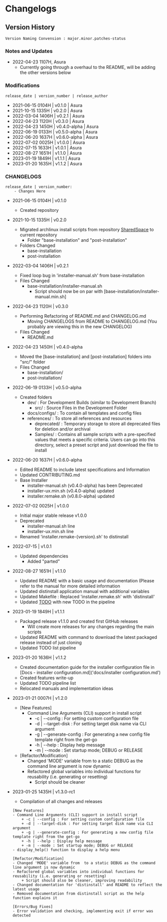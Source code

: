 # Changelogs

## Version History
```
Version Naming Convension : major.minor.patches-status
```

### Notes and Updates

- 2022-04-23 1107H, Asura
	- Currently going through a overhaul to the README, will be adding the other versions below

### Modifications

```
release_date | version_number | release_author
```
+ 2021-06-15 0104H | v0.1.0 | Asura
+ 2021-10-15 1335H | v0.2.0 | Asura
+ 2022-03-04 1406H | v0.2.1 | Asura
+ 2022-04-23 1120H | v0.3.0 | Asura
+ 2022-04-23 1450H | v0.4.0-alpha | Asura
+ 2022-06-19 0133H | v0.5.0-alpha | Asura
+ 2022-06-20 1637H | v0.6.0-alpha | Asura
+ 2022-07-02 0025H | v1.0.0 | Asura 
+ 2022-07-15 1633H | v1.0.1 | Asura
+ 2022-08-27 1651H | v1.1.0 | Asura
+ 2023-01-19 1849H | v1.1.1 | Asura
+ 2023-01-20 1635H | v1.1.2 | Asura

### CHANGELOGS
```
release_date | version_number:
	- Changes Here
```
- 2021-06-15 0104H | v0.1.0
	- Created repository

- 2021-10-15 1335H | v0.2.0
	- Migrated archlinux install scripts from repository [SharedSpace](https://github.com/Thanatisia/SharedSpace) to current repository
		+ Folder "base-installation" and "post-installation" 
	- Folders Changed
		+ base-installation
		+ post-installation

- 2022-03-04 1406H | v0.2.1
	+ Fixed loop bug in 'installer-manual.sh' from base-installation
	- Files Changed
		- base-installation/installer-manual.sh
			+ Script should now be on par with [base-installation/installer-manual.min.sh]

- 2022-04-23 1120H | v0.3.0
	- Performing Refactoring of README.md and CHANGELOG.md
		+ Moving CHANGELOGS from README to CHANGELOG.md (You probably are viewing this in the new CHANGELOG)
	- Files Changed
		+ README.md

- 2022-04-23 1450H | v0.4.0-alpha
	+ Moved the [base-installation] and [post-installation] folders into "src/" folder
	- Files Changed
		+ base-installation/
		+ post-installation/

- 2022-06-19 0133H | v0.5.0-alpha
    - Created folders
        - dev/ : For Development Builds (similar to Development Branch)
            + src/ : Source Files in the Development Folder
        + docs/configs/ : To contain all templates and config files
        - references/ : To store all references and resources 
            + deprecated/ : Temporary storage to store all deprecated files for deletion and/or archival
            + Samples/ : Contains all sample scripts with a pre-specified values that meets a specific criteria. Users can go into this directory, select a preset script and just download the file to install

- 2022-06-20 1637H | v0.6.0-alpha
    + Edited README to include latest specifications and Information
    + Updated CONTRIBUTING.md
    - Base Installer
        + installer-manual.sh (v0.4.0-alpha) has been Deprecated
        + installer-ux.min.sh (v0.4.0-alpha) updated
        + installer.remake.sh (v0.8.0-alpha) updated

- 2022-07-02 0025H | v1.0.0
    - Initial major stable release v1.0.0
    - Deprecated
        + installer-manual.sh line
        + installer-ux.min.sh line
    + Renamed 'installer.remake-{version}.sh' to distinstall
    
- 2022-07-15 | v1.0.1
    - Updated dependencies
        + Added "parted"
    
- 2022-08-27 1651H | v1.1.0 
    - Updated README with a basic usage and documentation (Please refer to the manual for more detailed information
    - Updated distinstall application manual with additional variables
    - Updated Makefile : Replaced 'installer.remake.sh' with 'distinstall'
    - Updated [TODO](TODO.md) with new TODO in the pipeline

- 2023-01-19 1849H | v1.1.1
    - Packaged release v1.1.0 and created first GitHub releases
        + Will create more releases for any changes regarding the main scripts
    + Updated README with command to download the latest packaged release instead of just cloning
    + Updated TODO list pipeline

- 2023-01-20 1636H | v1.1.2
    - Created documentation guide for the installer configuration file in [Docs - installer configuration.md]('docs/installer configuration.md')
    - Created features write-up
    - Updated TODO pipeline list
    - Relocated manuals and implementation ideas

- 2023-01-21 0007H | v1.2.0
    - [New Features]
        - Command Line Arguments (CLI) support in install script
            + -c | --config : For setting custom configuration file
            + -d | --target-disk : For setting target disk name via CLI argument
            + -g | --generate-config : For generating a new config file template right from the get-go
            + -h | --help : Display help message
            + -m | --mode : Set startup mode; DEBUG or RELEASE
    - [Refactor/Modification]
        - Changed 'MODE' variable from  to a static DEBUG as the command line argument is now dynamic
        - Refactored global variables into individual functions for reusability (i.e. generating or resetting)
            + Script should be cleaner

- 2023-01-25 1435H | v1.3.0-rc1
    - Compilation of all changes and releases
    ```
    [New Features]
    - Command Line Arguments (CLI) support in install script
        + -c | --config : For setting custom configuration file
        + -d | --target-disk : For setting target disk name via CLI argument
        + -g | --generate-config : For generating a new config file template right from the get-go
        + -h | --help : Display help message
        + -m | --mode : Set startup mode; DEBUG or RELEASE
    - display_help() function to display a help menu

    [Refactor/Modification]
    - Changed 'MODE' variable from  to a static DEBUG as the command line argument is now dynamic
    - Refactored global variables into individual functions for reusability (i.e. generating or resetting)
        + Script should also be cleaner, improving readability 
    - Changed documentation for 'distinstall' and README to reflect the latest usage
    - Removed documentation from distinstall script as the help function explains it

    [Errors/Bug Fixes]
    - Error validation and checking, implementing exit if error was detected
    ```


